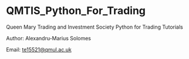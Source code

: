 # QMTIS_Python_For_Trading
Queen Mary Trading and Investment Society Python for Trading Tutorials 

Author: Alexandru-Marius Solomes


Email: te15521@qmul.ac.uk
